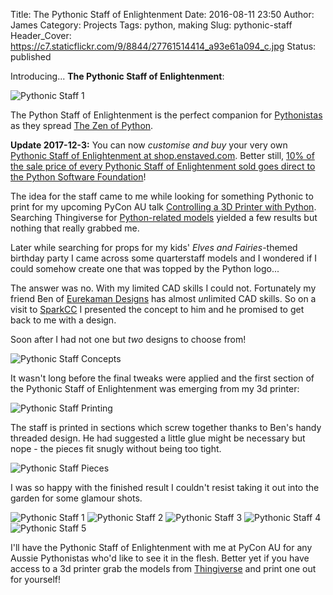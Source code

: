 Title: The Pythonic Staff of Enlightenment 
Date: 2016-08-11 23:50
Author: James 
Category: Projects
Tags: python, making
Slug: pythonic-staff
Header_Cover: https://c7.staticflickr.com/9/8844/27761514414_a93e61a094_c.jpg
Status: published

Introducing... **The Pythonic Staff of Enlightenment**:

![Pythonic Staff 1][Pythonic Staff 1]

<!-- PELICAN_END_SUMMARY -->

The Python Staff of Enlightenment is the perfect companion for [Pythonistas][Pythonista] as they spread [The Zen of Python][The Zen of Python].

__Update 2017-12-3:__ You can now *customise and buy* your very own [Pythonic Staff of Enlightenment at shop.enstaved.com][Enstaved Pythonic]. Better still, [10% of the sale price of every Pythonic Staff of Enlightenment sold goes direct to the Python Software Foundation][Enstaved Blog Pythonic]!

The idea for the staff came to me while looking for something Pythonic to print for my upcoming PyCon AU talk [Controlling a 3D Printer with Python][PyCon AU 3D Printing]. Searching Thingiverse for [Python-related models][Python Thingiverse] yielded a few results but nothing that really grabbed me.

Later while searching for props for my kids' *Elves and Fairies*-themed birthday party I came across some quarterstaff models and I wondered if I could somehow create one that was topped by the Python logo...

The answer was no. With my limited CAD skills I could not. Fortunately my friend Ben of [Eurekaman Designs][Eurekaman Designs] has almost *un*limited CAD skills. So on a visit to [SparkCC][SparkCC] I presented the concept to him and he promised to get back to me with a design.

Soon after I had not one but *two* designs to choose from!

![Pythonic Staff Concepts][Pythonic Staff Concepts] 

It wasn't long before the final tweaks were applied and the first section of the Pythonic Staff of Enlightenment was emerging from my 3d printer:

![Pythonic Staff Printing][Pythonic Staff Printing]

The staff is printed in sections which screw together thanks to Ben's handy threaded design. He had suggested a little glue might be necessary but nope - the pieces fit snugly without being too tight.

![Pythonic Staff Pieces][Pythonic Staff Pieces]

I was so happy with the finished result I couldn't resist taking it out into the garden for some glamour shots.

![Pythonic Staff 1][Pythonic Staff 1]
![Pythonic Staff 2][Pythonic Staff 2]
![Pythonic Staff 3][Pythonic Staff 3]
![Pythonic Staff 4][Pythonic Staff 4]
![Pythonic Staff 5][Pythonic Staff 5]

I'll have the Pythonic Staff of Enlightenment with me at PyCon AU for any Aussie Pythonistas who'd like to see it in the flesh. Better yet if you have access to a 3d printer grab the models from [Thingiverse][Pythonic Staff Thingiverse] and print one out for yourself!

[Pythonista]: https://en.wiktionary.org/wiki/Pythonista
[The Zen of Python]: https://www.python.org/dev/peps/pep-0020
[Python Thingiverse]: http://www.thingiverse.com/search?q=python&sa= 
[Pythonic Staff Thingiverse]: http://www.thingiverse.com/thing:1709203
[PyCon AU 3D Printing]: https://2016.pycon-au.org/schedule/178/view_talk?day=friday
[Pythonic Staff Concepts]: https://c3.staticflickr.com/9/8701/28880638426_a7d3445511_c.jpg 
[Pythonic Staff Printing]: https://c1.staticflickr.com/9/8615/27761516544_da24296f08_c.jpg
[Pythonic Staff Pieces]: https://c5.staticflickr.com/9/8337/28095532300_9f6efb273c_c.jpg
[Pythonic Staff 1]: https://c3.staticflickr.com/9/8574/28095516890_1a38906887_c.jpg
[Pythonic Staff 2]: https://c5.staticflickr.com/9/8024/28095524860_f1581a1ce3_c.jpg 
[Pythonic Staff 3]: https://c5.staticflickr.com/8/7767/28095522340_8117280fda_c.jpg
[Pythonic Staff 4]: https://c4.staticflickr.com/9/8316/28299216811_3187e9f942_c.jpg
[Pythonic Staff 5]: https://c5.staticflickr.com/9/8100/28274040932_8c60c32a08_c.jpg
[Python Staff Album]: https://www.flickr.com/photos/22253037@N00/albums/72157671203271465
[Eurekaman Designs]: http://www.coroflot.com/BenW
[SparkCC]: http://sparkcc.org
[Enstaved Pythonic]: https://shop.enstaved.com/products/pythonic-staff-of-enlightenment-54/
[Enstaved Blog Pythonic]: https://www.enstaved.com/pythonic-staff-of-enlightenment-now-on-sale/
